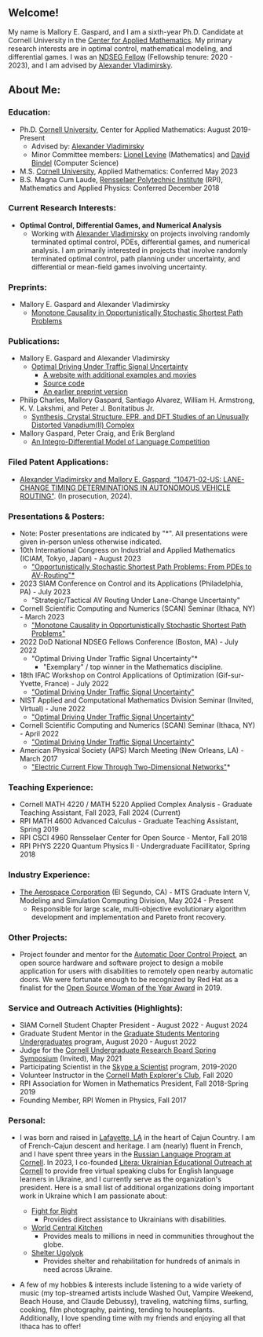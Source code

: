 ## Welcome!

My name is Mallory E. Gaspard, and I am a sixth-year Ph.D. Candidate at Cornell University in the [Center for Applied Mathematics](https://www.cam.cornell.edu/cam). My primary research interests are in optimal control, mathematical modeling, and differential games. I was an [NDSEG Fellow](https://ndseg.sysplus.com/) (Fellowship tenure: 2020 - 2023), and I am advised by [Alexander Vladimirsky](https://math.cornell.edu/alexander-vladimirsky).

## About Me:
### Education: 

- Ph.D. [Cornell University](https://www.cornell.edu), Center for Applied Mathematics: August 2019-Present
  - Advised by: [Alexander Vladimirsky](https://math.cornell.edu/alexander-vladimirsky)
  - Minor Committee members: [Lionel Levine](http://pi.math.cornell.edu/~levine/) (Mathematics) and [David Bindel](https://www.cs.cornell.edu/~bindel/) (Computer Science)
- M.S. [Cornell University](https://www.cornell.edu), Applied Mathematics: Conferred May 2023 
- B.S. Magna Cum Laude, [Rensselaer Polytechnic Institute](https://www.rpi.edu) (RPI), Mathematics and Applied Physics: Conferred December 2018

### Current Research Interests:
- **Optimal Control, Differential Games, and Numerical Analysis**
  - Working with [Alexander Vladimirsky](http://pi.math.cornell.edu/~vlad/) on projects involving randomly terminated optimal control, PDEs, differential games, and numerical analysis. I am primarily interested in projects that involve randomly terminated optimal control, path planning under uncertainty, and differential or mean-field games involving uncertainty. 

### Preprints:
  - Mallory E. Gaspard and Alexander Vladimirsky
      - [Monotone Causality in Opportunistically Stochastic Shortest Path Problems](https://arxiv.org/abs/2310.14121)
  
### Publications:
  - Mallory E. Gaspard and Alexander Vladimirsky
      - [Optimal Driving Under Traffic Signal Uncertainty](https://www.sciencedirect.com/science/article/pii/S2405896322011661)
        - [A website with additional examples and movies](https://eikonal-equation.github.io/Traffic_Light_Uncertainty/)
        - [Source code](https://github.com/eikonal-equation/Traffic_Light_Uncertainty)
        - [An earlier preprint version](https://arxiv.org/abs/2201.04521)
  - Philip Charles, Mallory Gaspard, Santiago Alvarez, William H. Armstrong, K. V. Lakshmi, and Peter J. Bonitatibus Jr.
      - [Synthesis, Crystal Structure, EPR, and DFT Studies of an Unusually Distorted Vanadium(II) Complex](https://pubs.rsc.org/en/content/articlelanding/2022/dt/d2dt02392j)
  - Mallory Gaspard, Peter Craig, and Erik Bergland
      -  [An Integro-Differential Model of Language Competition](https://www.siam.org/Portals/0/Publications/SIURO/Vol12/S01736.pdf?ver=2019-04-15-152442-683)
  
### Filed Patent Applications:
  - [Alexander Vladimirsky and Mallory E. Gaspard, "10471-02-US: LANE-CHANGE TIMING DETERMINATIONS IN AUTONOMOUS VEHICLE ROUTING"](https://patents.google.com/patent/WO2024108123A1/en?q=(mallory+gaspard)&oq=mallory+gaspard). (In prosecution, 2024).  

### Presentations & Posters:
  - Note: Poster presentations are indicated by "*". All presentations were given in-person unless otherwise indicated.
  - 10th International Congress on Industrial and Applied Mathematics (ICIAM, Tokyo, Japan) - August 2023
    -   ["Opportunistically Stochastic Shortest Path Problems: From PDEs to AV-Routing"*](https://iciam2023.org/accepted_ps#11323_Opportunistically_Stochastic_Shortest_Path_Problems_From_PDEs_to_AV-Routing)
  - 2023 SIAM Conference on Control and its Applications (Philadelphia, PA) - July 2023
    - "Strategic/Tactical AV Routing Under Lane-Change Uncertainty"
  - Cornell Scientific Computing and Numerics (SCAN) Seminar (Ithaca, NY) - March 2023
    - ["Monotone Causality in Opportunistically Stochastic Shortest Path Problems"](https://cornell-scan.github.io/2023/03/20/gaspard.html) 
  - 2022 DoD National NDSEG Fellows Conference (Boston, MA) - July 2022
    - "Optimal Driving Under Traffic Signal Uncertainty"*
      - "Exemplary" / top winner in the Mathematics discipline.
  - 18th IFAC Workshop on Control Applications of Optimization (Gif-sur-Yvette, France) - July 2022
    - ["Optimal Driving Under Traffic Signal Uncertainty"](https://ifac.papercept.net/conferences/conferences/CAO22/program/CAO22_ContentListWeb_2.html#tur1b)
  - NIST Applied and Computational Mathematics Division Seminar (Invited, Virtual) - June 2022
    - ["Optimal Driving Under Traffic Signal Uncertainty"](https://www.nist.gov/itl/math/acmd-seminar-optimal-driving-under-traffic-signal-uncertainty)
  - Cornell Scientific Computing and Numerics (SCAN) Seminar (Ithaca, NY) - April 2022
    - ["Optimal Driving Under Traffic Signal Uncertainty"](https://cornell-scan.github.io/2022/04/18/gaspard.html) 
  - American Physical Society (APS) March Meeting (New Orleans, LA) - March 2017
    - ["Electric Current Flow Through Two-Dimensional Networks"](https://ui.adsabs.harvard.edu/abs/2017APS..MAR.G1003G/abstract)*

### Teaching Experience:
  - Cornell MATH 4220 / MATH 5220 Applied Complex Analysis - Graduate Teaching Assistant, Fall 2023, Fall 2024 (Current)
  - RPI MATH 4600 Advanced Calculus - Graduate Teaching Assistant, Spring 2019
  - RPI CSCI 4960 Rensselaer Center for Open Source - Mentor, Fall 2018
  - RPI PHYS 2220 Quantum Physics II - Undergraduate Facillitator, Spring 2018

### Industry Experience:
  - [The Aerospace Corporation](https://aerospace.org/) (El Segundo, CA) - MTS Graduate Intern V, Modeling and Simulation Computing Division, May 2024 - Present
    - Responsible for large scale, multi-objective evolutionary algorithm development and implementation and Pareto front recovery.  

### Other Projects:
  - Project founder and mentor for the [Automatic Door Control Project](https://rpiadc.com/login), an open source hardware and software project to design a mobile application for users with disabilities to remotely open nearby automatic doors. We were fortunate enough to be recognized by Red Hat as a finalist for the [Open Source Woman of the Year Award](https://www.redhat.com/en/blog/voting-now-open-2019-women-open-source-awards) in 2019. 
  
### Service and Outreach Activities (Highlights):
  - SIAM Cornell Student Chapter President - August 2022 - August 2024
  - Graduate Student Mentor in the [Graduate Students Mentoring Undergraduates](https://experience.cornell.edu/opportunities/graduate-students-mentoring-undergraduates-gsmu) program, August 2020 - August 2022
  - Judge for the [Cornell Undergraduate Research Board Spring Symposium](https://www.cornellcurb.com/spring-symposium) (Invited), May 2021 
  - Participating Scientist in the [Skype a Scientist](https://www.skypeascientist.com) program, 2019-2020 
  - Volunteer Instructor in the [Cornell Math Explorer's Club](https://math.cornell.edu/mec), Fall 2020
  - RPI Association for Women in Mathematics President, Fall 2018-Spring 2019
  - Founding Member, RPI Women in Physics, Fall 2017

### Personal:
  - I was born and raised in [Lafayette, LA](https://www.lafayettetravel.com) in the heart of Cajun Country. I am of French-Cajun descent and heritage. I am (nearly) fluent in French, and I have spent three years in the [Russian Language Program at Cornell](https://russian.cornell.edu/index.cfm?LinkID=Welcome). In 2023, I co-founded [Litera: Ukrainian Educational Outreach at Cornell](https://www.literaoutreach.com/) to provide free virtual speaking clubs for English language learners in Ukraine, and I currently serve as the organization's president. Here is a small list of additional organizations doing important work in Ukraine which I am passionate about:
    - [Fight for Right](https://ffr.org.ua/en/projects/support-ukrainians-with-disabilities-during-the-war/)
      - Provides direct assistance to Ukrainians with disabilities.
    - [World Central Kitchen](https://wck.org/)
      - Provides meals to millions in need in communities throughout the globe. 
    - [Shelter Ugolyok](https://linktr.ee/Ugolyok?utm_source=linktree_profile_share&ltsid=7b2f87b6-ee29-407b-96da-8868053eafb0)
      - Provides shelter and rehabilitation for hundreds of animals in need across Ukraine. 
  
 - A few of my hobbies & interests include listening to a wide variety of music (my top-streamed artists include Washed Out, Vampire Weekend, Beach House, and Claude Debussy), traveling, watching films, surfing, cooking, film photography, painting, tending to houseplants. Additionally, I love spending time with my friends and enjoying all that Ithaca has to offer!
